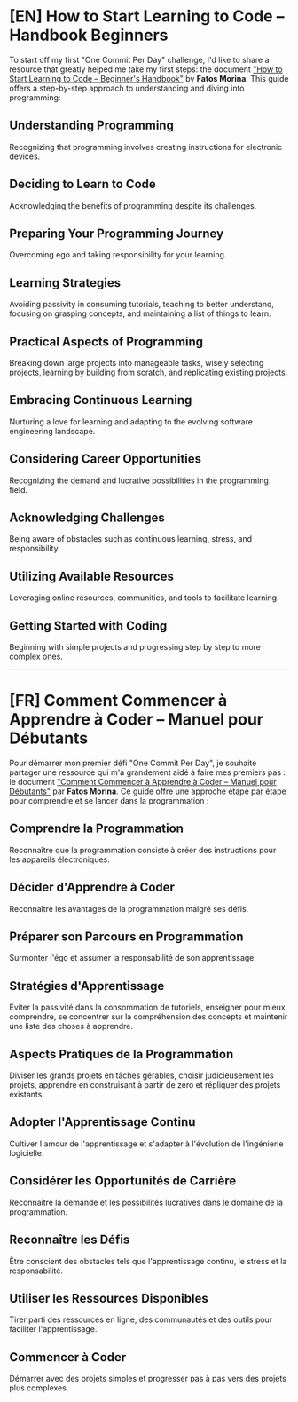 # [EN] How to Start Learning to Code – Handbook Beginners

To start off my first "One Commit Per Day" challenge, I'd like to share a resource that greatly helped me take my first steps: the document ["How to Start Learning to Code – Beginner's Handbook"](https://www.freecodecamp.org/news/learn-coding-for-everyone-handbook/) by **Fatos Morina**. This guide offers a step-by-step approach to understanding and diving into programming:

## Understanding Programming

Recognizing that programming involves creating instructions for electronic devices.

## Deciding to Learn to Code

Acknowledging the benefits of programming despite its challenges.

## Preparing Your Programming Journey

Overcoming ego and taking responsibility for your learning.

## Learning Strategies

Avoiding passivity in consuming tutorials, teaching to better understand, focusing on grasping concepts, and maintaining a list of things to learn.

## Practical Aspects of Programming

Breaking down large projects into manageable tasks, wisely selecting projects, learning by building from scratch, and replicating existing projects.

## Embracing Continuous Learning

Nurturing a love for learning and adapting to the evolving software engineering landscape.

## Considering Career Opportunities

Recognizing the demand and lucrative possibilities in the programming field.

## Acknowledging Challenges

Being aware of obstacles such as continuous learning, stress, and responsibility.

## Utilizing Available Resources

Leveraging online resources, communities, and tools to facilitate learning.

## Getting Started with Coding

Beginning with simple projects and progressing step by step to more complex ones.

---

# [FR] Comment Commencer à Apprendre à Coder – Manuel pour Débutants

Pour démarrer mon premier défi "One Commit Per Day", je souhaite partager une ressource qui m'a grandement aidé à faire mes premiers pas : le document ["Comment Commencer à Apprendre à Coder – Manuel pour Débutants"](https://www.freecodecamp.org/news/learn-coding-for-everyone-handbook/) par **Fatos Morina**. Ce guide offre une approche étape par étape pour comprendre et se lancer dans la programmation :

## Comprendre la Programmation

Reconnaître que la programmation consiste à créer des instructions pour les appareils électroniques.

## Décider d'Apprendre à Coder

Reconnaître les avantages de la programmation malgré ses défis.

## Préparer son Parcours en Programmation

Surmonter l'égo et assumer la responsabilité de son apprentissage.

## Stratégies d'Apprentissage

Éviter la passivité dans la consommation de tutoriels, enseigner pour mieux comprendre, se concentrer sur la compréhension des concepts et maintenir une liste des choses à apprendre.

## Aspects Pratiques de la Programmation

Diviser les grands projets en tâches gérables, choisir judicieusement les projets, apprendre en construisant à partir de zéro et répliquer des projets existants.

## Adopter l'Apprentissage Continu

Cultiver l'amour de l'apprentissage et s'adapter à l'évolution de l'ingénierie logicielle.

## Considérer les Opportunités de Carrière

Reconnaître la demande et les possibilités lucratives dans le domaine de la programmation.

## Reconnaître les Défis

Être conscient des obstacles tels que l'apprentissage continu, le stress et la responsabilité.

## Utiliser les Ressources Disponibles

Tirer parti des ressources en ligne, des communautés et des outils pour faciliter l'apprentissage.

## Commencer à Coder

Démarrer avec des projets simples et progresser pas à pas vers des projets plus complexes.
